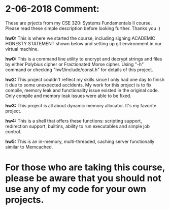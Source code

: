 2-06-2018 Comment:
================================================================================
These are prjects from my CSE 320: Systems Fundamentals II course. Please read 
these simple description before looking further. Thanks you :)

**hw0:**  This is where we started the course, including signing ACADEMIC HONESTY STATEMENT 
shown below and setting up git environment in our virtual machine.

**hw0:**  This is a command line utility to encrypt and decrypt strings and files by either Polybius cipher or Fractionated Morse cipher. Using "-h" command or checking "hw1/include/const.h" for details of this project.

**hw2:** This project couldn't reflect my skills since I only had one day to finish it due to some unexpected accidents. My work for this project is to fix compile, memory leak and functionality issue existed in the original code.  Only compile and memory leak issues were able to be fixed.

**hw3:** This project is all about dynamic memory allocator. It's my favorite project.

**hw4:** This is a shell that offers these functions: scripting support, redirection support, builtins, ability to run executables and simple job control.

**hw5:** This is an in-memory, multi-threaded, caching server functionally similar to Memcached.


For those who are taking this course, please be aware that you should not use any of my code for your own projects.
================================================================================
